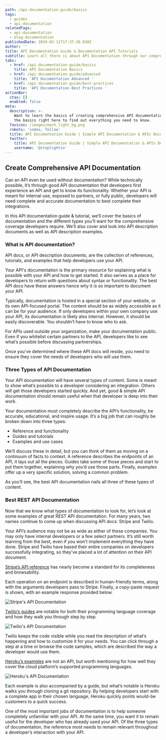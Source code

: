 ```yaml
---
path: /api-documentation-guide/basics
tags:
  - guides
  - api-documentation
relatedTags:
  - api-documentation
  - blog-documentation
publishedDate: 2019-02-11T17:37:38.030Z
author: ''
title: API Documentation Guide & Documentation API Tutorials
subtitle: Learn all there is about API Documentation through our comprehensive guide
tabs:
  - href: /api-documentation-guide/basics
    title: API Documentation Basics
  - href: /api-documentation-guide/advanced
    title: 'API Documentation Advanced '
  - href: /api-documentation-guide/best-practices
    title: 'API Documentation Best Practices '
actionBar:
  ctas: []
  enabled: false
meta:
  description: >-
    Want to learn the basics of creating comprehensive API documentation? Learn
    the basics right here to find out everything you need to know.
  favicon: /images/mark_light_bg.png
  robots: 'index, follow'
  title: API Documentation Guide | Simple API Documentation & APIs Document Tutorials
  twitter:
    title: API Documentation Guide | Simple API Documentation & APIs Document Tutorials
    username: '@stoplightio'
---
```


## Create Comprehensive API Documentation

Can an API even be used without documentation? While technically possible, it’s through good API documentation that developers first experience an API and get to know its functionality. Whether your API is meant for internal use, exposed to partners, or fully public, developers will need complete and accurate documentation to best complete their integrations.

In this API documentation guide & tutorial, we’ll cover the basics of documentation and the different types you’ll want for the comprehensive coverage developers require. We’ll also cover and look into API description documents as well as API description examples.

### What is API documentation?

API docs, or API description documents, are the collection of references, tutorials, and examples that help developers use your API.

Your API's documentation is the primary resource for explaining what is possible with your API and how to get started. It also serves as a place for developers to return with questions about syntax or functionality. The best API docs have these answers hence why it is so important to document your API.

Typically, documentation is hosted in a special section of your website, or its own API-focused portal. The content should be as widely accessible as it can be for your audience. If only developers within your own company use your API, its documentation is likely also internal. However, it should be easily discoverable. You shouldn’t have to know who to ask.

For APIs used outside your organization, make your documentation public. Even if you whitelist certain partners to the API, developers like to see what’s possible before discussing partnerships.

Once you’ve determined where these API docs will reside, you need to ensure they cover the needs of developers who will use them.

### Three Types of API Documentation

Your API documentation will have several types of content. Some is meant to show what’s possible to a developer considering an integration. Others will get those developers started quickly. And yet, good & simple API documentation should remain useful when that developer is deep into their work.

Your documentation must completely describe the API’s functionality, be accurate, educational, and inspire usage. It’s a big job that can roughly be broken down into three types:

- Reference and functionality
- Guides and tutorials
- Examples and use cases

We’ll discuss these in detail, but you can think of them as moving on a continuum of facts to context. A reference describes the endpoints of an API, it lays out all the pieces. Guides take some of those pieces and start to put them together, explaining why you’d use those parts. Finally, examples offer up a very specific solution, solving a common problem.

As you’ll see, the best API documentation nails all three of these types of content.

### Best REST API Documentation

Now that we know what types of documentation to look for, let’s look at some examples of great REST API documentation. For many years, two names continue to come up when discussing API docs: Stripe and Twilio.

Your API’s audience may not be as wide as either of these companies. You may only have internal developers or a few select partners. It’s still worth learning from the best, even if you won’t implement everything they have done. Stripe and Twilio have based their entire companies on developers successfully integrating, so they’ve placed a lot of attention on their API document.

[Stripe’s API reference](https://stripe.com/docs/api/) has nearly become a standard for its completeness and browsability.

Each operation on an endpoint is described in human-friendly terms, along with the arguments developers pass to Stripe. Finally, a copy-paste request is shown, with an example response provided below.

![Stripe's API Documentation](/images/image1.png "Stripe's API Documentation")

[Twilio’s guides](https://www.twilio.com/docs/quickstart) are notable for both their programming language coverage and how they walk you through step by step.

![Twilio's API Documentation ](/images/image2.png "Twilio's API Documentation ")

Twilio keeps the code visible while you read the description of what’s happening and how to customize it for your needs. You can click through a step at a time or browse the code samples, which are described the way a developer would use them.

[Heroku’s examples](https://devcenter.heroku.com/start) are not an API, but worth mentioning for how well they cover the cloud platform’s supported programming languages.

![Heroku's API Documentation ](/images/image3.png "Heroku's API Documentation ")

Each example is also accompanied by a guide, but what’s notable is Heroku walks you through cloning a git repository. By helping developers start with a complete app in their chosen language, Heroku quickly points would-be customers to a quick success.

One of the most important jobs of documentation is to help someone completely unfamiliar with your API. At the same time, you want it to remain useful for the developer who has already used your API. Of the three types of documentation, the reference most needs to remain relevant throughout a developer’s interaction with your API.
